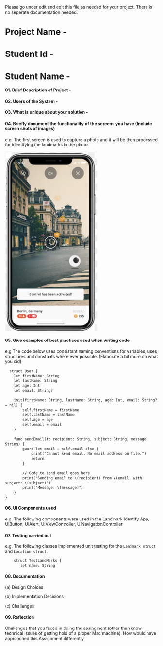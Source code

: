 Please go under edit and edit this file as needed for your project.  There is no seperate documentation needed.

# Project Name - 
# Student Id - 
# Student Name - 

#### 01. Brief Description of Project - 
#### 02. Users of the System - 
#### 03. What is unique about your solution -
#### 04. Briefly document the functionality of the screens you have (Include screen shots of images)
e.g. The first screen is used to capture a photo and it will be then processed for identifying the landmarks in the photo.

![Screen 1](Resources/screen01.png)  

#### 05. Give examples of best practices used when writing code
e.g The code below uses consistant naming conventions for variables, uses structures and constants where ever possible. (Elaborate a bit more on what you did)

```
  struct User {
    let firstName: String
    let lastName: String
    let age: Int
    let email: String?
    
    init(firstName: String, lastName: String, age: Int, email: String? = nil) {
        self.firstName = firstName
        self.lastName = lastName
        self.age = age
        self.email = email
    }
    
    func sendEmail(to recipient: String, subject: String, message: String) {
        guard let email = self.email else {
            print("Cannot send email. No email address on file.")
            return
        }
        
        // Code to send email goes here
        print("Sending email to \(recipient) from \(email) with subject: \(subject)")
        print("Message: \(message)")
    }
}
```

#### 06. UI Components used

e.g. The following components were used in the Landmark Identify App, UIButton, UIAlert, UIViewController, UINavigationController

#### 07. Testing carried out

e.g. The following classes implemented unit testing for the ```Landmark struct``` and ```Location struct```. 

```
    struct TestLandMarks {
       let name: String
```

#### 08. Documentation 

(a) Design Choices

(b) Implementation Decisions

(c) Challenges

#### 09. Reflection

Challenges that you faced in doing the assingment (other than know technical issues of getting hold of a proper Mac machine).
How would have approached this Assignment differently

  

